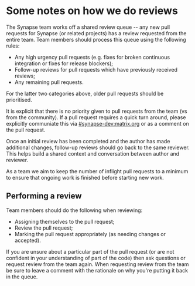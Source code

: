 Some notes on how we do reviews
===============================

The Synapse team works off a shared review queue -- any new pull requests for
Synapse (or related projects) has a review requested from the entire team. Team
members should process this queue using the following rules:

* Any high urgency pull requests (e.g. fixes for broken continuous integration
  or fixes for release blockers);
* Follow-up reviews for pull requests which have previously received reviews;
* Any remaining pull requests.

For the latter two categories above, older pull requests should be prioritised.

It is explicit that there is no priority given to pull requests from the team
(vs from the community).  If a pull request requires a quick turn around, please
explicitly communiate this via [#synapse-dev:matrix.org](https://matrix.to/#/#synapse-dev:matrix.org)
or as a comment on the pull request.

Once an initial review has been completed and the author has made additional changes,
follow-up reviews should go back to the same reviewer. This helps build a shared
context and conversation between author and reviewer.

As a team we aim to keep the number of inflight pull requests to a minimum to ensure
that ongoing work is finished before starting new work.

Performing a review
-------------------

Team members should do the following when reviewing:

* Assigning themselves to the pull request;
* Review the pull request;
* Marking the pull request appropriately (as needing changes or accepted).

If you are unsure about a particular part of the pull request (or are not confident
in your understanding of part of the code) then ask questions or request review
from the team again. When requesting review from the team be sure to leave a comment
with the rationale on why you're putting it back in the queue.
